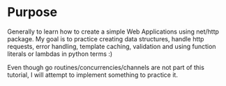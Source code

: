 # Purpose #

Generally to learn how to create a simple Web Applications using net/http package. My goal is to practice creating data structures, handle http requests, error handling, template caching, validation and using function literals or lambdas in python terms :)

Even though go routines/concurrencies/channels are not part of this tutorial, I will attempt to implement something to practice it.

